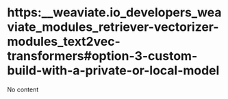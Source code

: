 # https:\_\_weaviate.io_developers_weaviate_modules_retriever-vectorizer-modules_text2vec-transformers#option-3-custom-build-with-a-private-or-local-model

No content
